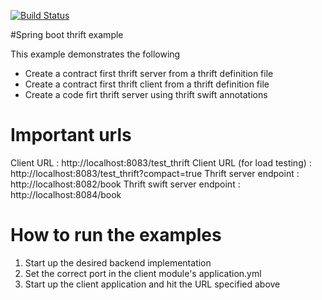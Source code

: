 [![Build Status](https://travis-ci.org/ExampleDriven/spring-boot-thrift-example.svg?branch=master)](https://travis-ci.org/ExampleDriven/spring-boot-thrift-example)

#Spring boot thrift example

This example demonstrates the following

- Create a contract first thrift server from a thrift definition file
- Create a contract first thrift client from a thrift definition file
- Create a code firt thrift server using thrift swift annotations

# Important urls

Client URL : http://localhost:8083/test_thrift 
Client URL (for load testing) : http://localhost:8083/test_thrift?compact=true
Thrift server endpoint : http://localhost:8082/book
Thrift swift server endpoint : http://localhost:8084/book

# How to run the examples
1. Start up the desired backend implementation
1. Set the correct port in the client module's application.yml
1. Start up the client application and hit the URL specified above